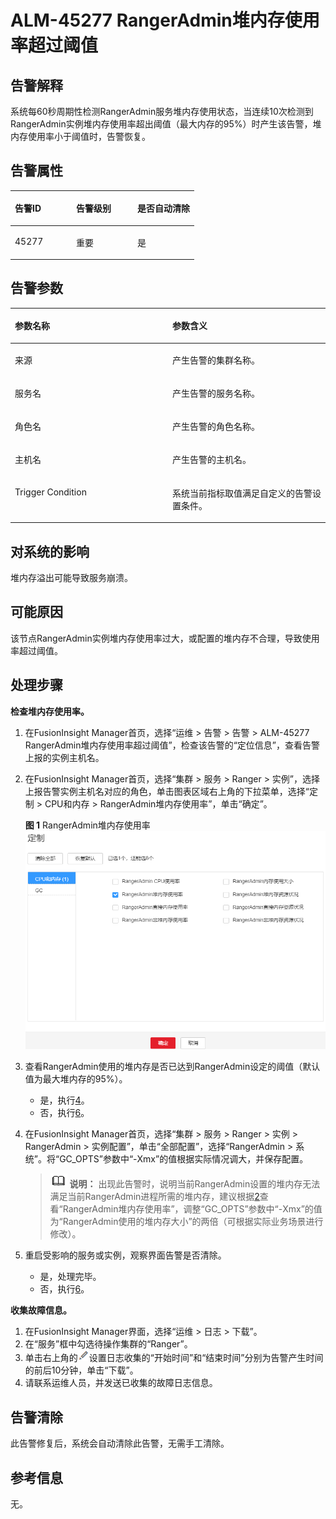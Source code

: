 # ALM-45277 RangerAdmin堆内存使用率超过阈值<a name="ALM-45277"></a>

## 告警解释<a name="section61130422"></a>

系统每60秒周期性检测RangerAdmin服务堆内存使用状态，当连续10次检测到RangerAdmin实例堆内存使用率超出阈值（最大内存的95%）时产生该告警，堆内存使用率小于阈值时，告警恢复。

## 告警属性<a name="section13302888"></a>

<a name="table33986641"></a>
<table><thead align="left"><tr id="row13879140"><th class="cellrowborder" valign="top" width="33.33333333333333%" id="mcps1.1.4.1.1"><p id="p50468531"><a name="p50468531"></a><a name="p50468531"></a>告警ID</p>
</th>
<th class="cellrowborder" valign="top" width="33.33333333333333%" id="mcps1.1.4.1.2"><p id="p61419199"><a name="p61419199"></a><a name="p61419199"></a>告警级别</p>
</th>
<th class="cellrowborder" valign="top" width="33.33333333333333%" id="mcps1.1.4.1.3"><p id="p8899183"><a name="p8899183"></a><a name="p8899183"></a>是否自动清除</p>
</th>
</tr>
</thead>
<tbody><tr id="row49745195"><td class="cellrowborder" valign="top" width="33.33333333333333%" headers="mcps1.1.4.1.1 "><p id="p2829020"><a name="p2829020"></a><a name="p2829020"></a>45277</p>
</td>
<td class="cellrowborder" valign="top" width="33.33333333333333%" headers="mcps1.1.4.1.2 "><p id="p27824106"><a name="p27824106"></a><a name="p27824106"></a>重要</p>
</td>
<td class="cellrowborder" valign="top" width="33.33333333333333%" headers="mcps1.1.4.1.3 "><p id="p39160124"><a name="p39160124"></a><a name="p39160124"></a>是</p>
</td>
</tr>
</tbody>
</table>

## 告警参数<a name="section52617132"></a>

<a name="table17853499"></a>
<table><thead align="left"><tr id="row18143824"><th class="cellrowborder" valign="top" width="50%" id="mcps1.1.3.1.1"><p id="p60363621"><a name="p60363621"></a><a name="p60363621"></a>参数名称</p>
</th>
<th class="cellrowborder" valign="top" width="50%" id="mcps1.1.3.1.2"><p id="p57615147"><a name="p57615147"></a><a name="p57615147"></a>参数含义</p>
</th>
</tr>
</thead>
<tbody><tr id="row13401184712152"><td class="cellrowborder" valign="top" width="50%" headers="mcps1.1.3.1.1 "><p id="p13858113752316"><a name="p13858113752316"></a><a name="p13858113752316"></a>来源</p>
</td>
<td class="cellrowborder" valign="top" width="50%" headers="mcps1.1.3.1.2 "><p id="p187931338134115"><a name="p187931338134115"></a><a name="p187931338134115"></a>产生告警的集群名称。</p>
</td>
</tr>
<tr id="row36315337"><td class="cellrowborder" valign="top" width="50%" headers="mcps1.1.3.1.1 "><p id="p39123317"><a name="p39123317"></a><a name="p39123317"></a>服务名</p>
</td>
<td class="cellrowborder" valign="top" width="50%" headers="mcps1.1.3.1.2 "><p id="p28465328"><a name="p28465328"></a><a name="p28465328"></a>产生告警的服务名称。</p>
</td>
</tr>
<tr id="row54861362"><td class="cellrowborder" valign="top" width="50%" headers="mcps1.1.3.1.1 "><p id="p37226997"><a name="p37226997"></a><a name="p37226997"></a>角色名</p>
</td>
<td class="cellrowborder" valign="top" width="50%" headers="mcps1.1.3.1.2 "><p id="p40562973"><a name="p40562973"></a><a name="p40562973"></a>产生告警的角色名称。</p>
</td>
</tr>
<tr id="row29522441"><td class="cellrowborder" valign="top" width="50%" headers="mcps1.1.3.1.1 "><p id="p66118565"><a name="p66118565"></a><a name="p66118565"></a>主机名</p>
</td>
<td class="cellrowborder" valign="top" width="50%" headers="mcps1.1.3.1.2 "><p id="p20557292"><a name="p20557292"></a><a name="p20557292"></a>产生告警的主机名。</p>
</td>
</tr>
<tr id="row01791715153715"><td class="cellrowborder" valign="top" width="50%" headers="mcps1.1.3.1.1 "><p id="p15179191519371"><a name="p15179191519371"></a><a name="p15179191519371"></a>Trigger Condition</p>
</td>
<td class="cellrowborder" valign="top" width="50%" headers="mcps1.1.3.1.2 "><p id="p1517911153376"><a name="p1517911153376"></a><a name="p1517911153376"></a>系统当前指标取值满足自定义的告警设置条件。</p>
</td>
</tr>
</tbody>
</table>

## 对系统的影响<a name="section3792148"></a>

堆内存溢出可能导致服务崩溃。

## 可能原因<a name="section34129336"></a>

该节点RangerAdmin实例堆内存使用率过大，或配置的堆内存不合理，导致使用率超过阈值。

## 处理步骤<a name="section722974218354"></a>

**检查堆内存使用率。**

1.  在FusionInsight Manager首页，选择“运维 \> 告警 \> 告警 \> ALM-45277 RangerAdmin堆内存使用率超过阈值”，检查该告警的“定位信息”，查看告警上报的实例主机名。
2.  <a name="li58624704"></a>在FusionInsight Manager首页，选择“集群 \> 服务 \> Ranger \> 实例”，选择上报告警实例主机名对应的角色，单击图表区域右上角的下拉菜单，选择“定制 \> CPU和内存 \> RangerAdmin堆内存使用率”，单击“确定”。

    **图 1**  RangerAdmin堆内存使用率<a name="fig207071653293"></a>  
    ![](figures/RangerAdmin堆内存使用率.png "RangerAdmin堆内存使用率")

3.  查看RangerAdmin使用的堆内存是否已达到RangerAdmin设定的阈值（默认值为最大堆内存的95%）。
    -   是，执行[4](#li11521246145513)。
    -   否，执行[6](#li42224042151734)。

4.  <a name="li11521246145513"></a>在FusionInsight Manager首页，选择“集群 \>  服务 \> Ranger \> 实例 \> RangerAdmin \> 实例配置”，单击“全部配置”，选择“RangerAdmin \> 系统”。将“GC\_OPTS”参数中“-Xmx”的值根据实际情况调大，并保存配置。

    >![](public_sys-resources/icon-note.gif) **说明：** 
    >出现此告警时，说明当前RangerAdmin设置的堆内存无法满足当前RangerAdmin进程所需的堆内存，建议根据[2](#li58624704)查看“RangerAdmin堆内存使用率”，调整“GC\_OPTS”参数中“-Xmx”的值为“RangerAdmin使用的堆内存大小”的两倍（可根据实际业务场景进行修改）。

5.  重启受影响的服务或实例，观察界面告警是否清除。
    -   是，处理完毕。
    -   否，执行[6](#li42224042151734)。


**收集故障信息。**

1.  <a name="li42224042151734"></a>在FusionInsight Manager界面，选择“运维 \> 日志 \> 下载”。
2.  在“服务”框中勾选待操作集群的“Ranger”。
3.  单击右上角的![](figures/zh-cn_image_0293235730.png)设置日志收集的“开始时间”和“结束时间”分别为告警产生时间的前后10分钟，单击“下载”。
4.  请联系运维人员，并发送已收集的故障日志信息。

## 告警清除<a name="section169311343318"></a>

此告警修复后，系统会自动清除此告警，无需手工清除。

## 参考信息<a name="section53362350"></a>

无。

